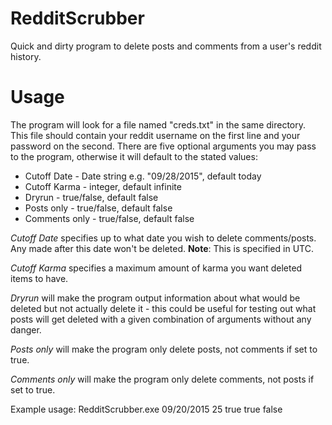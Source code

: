 # RedditScrubber

Quick and dirty program to delete posts and comments from a user's reddit history.

# Usage

The program will look for a file named "creds.txt" in the same directory.  This file should contain your reddit username on the first line and your password on the second.  There are five optional arguments you may pass to the program, otherwise it will default to the stated values:

* Cutoff Date - Date string e.g. "09/28/2015", default today
* Cutoff Karma - integer, default infinite
* Dryrun - true/false, default false
* Posts only - true/false, default false
* Comments only - true/false, default false

*Cutoff Date* specifies up to what date you wish to delete comments/posts.  Any made after this date won't be deleted.  **Note**: This is specified in UTC.

*Cutoff Karma* specifies a maximum amount of karma you want deleted items to have.

*Dryrun* will make the program output information about what would be deleted but not actually delete it - this could be useful for testing out what posts will get deleted with a given combination of arguments without any danger.

*Posts only* will make the program only delete posts, not comments if set to true.

*Comments only* will make the program only delete comments, not posts if set to true.

Example usage: RedditScrubber.exe 09/20/2015 25 true true false
